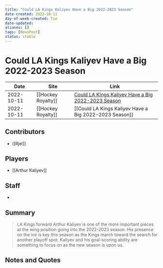 ```yaml
---
title: "Could LA Kings Kaliyev Have a Big 2022-2023 Season"
date-created: 2022-10-11
day-of-week-created: Tue
date-updated: 
aliases: []
tags: [NewsPost]
status: stable
---
```


# Could LA Kings Kaliyev Have a Big 2022-2023 Season

Date | Site | Link
---|---|---
2022-10-11 | [[Hockey Royalty]] | [Could LA Kings Kaliyev Have a Big 2022-2023 Season](https://hockeyroyalty.com/2022/10/11/could-la-kings-kaliyev-have-a-big-2022-2023-season-offensively/)
2022-10-11 | [[Hockey Royalty]] | [[Could LA Kings Kaliyev Have a Big 2022-2023 Season]]


## Contributors
- [[Rjel]]


## Players
- [[Arthur Kaliyev]]


## Staff
- 


## Summary
> LA Kings forward Arthur Kaliyev is one of the more important pieces at the wing position going into the 2022-2023 season. His presence on the ice is key this season as the Kings march toward the search for another playoff spot. Kaliyev and his goal-scoring ability are something to focus on as the new season is upon us.


## Notes and Quotes

